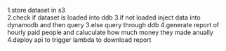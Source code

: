1.store dataset in s3	
2.check if dataset is loaded into ddb
3.if not loaded inject data into dynamodb and then query
3.else query through ddb 
4.generate report of hourly paid people and caluculate how much money they made anually
4.deploy api to trigger lambda to download report
